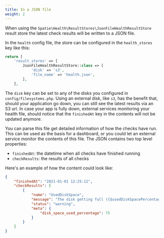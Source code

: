 ```yaml
---
title: In a JSON file
weight: 2
---
```


When using the `Spatie\Health\ResultStores\JsonFileHealthResultStore` result store the latest check results will be written to a JSON file. 

In the `health` config file, the store can be configured in the `health_stores` key like this:

```php
return [
    'result_stores' => [
        JsonFileHealthResultStore::class => [
            'disk' => 's3',
            'file_name' => 'health.json',
        ],
    ],
```

The `disk` key can be set to any of the disks you configured in `config/filesystems.php`. Using an external disk, like `s3`, has the benefit that, should your application go down, you can still see the latest results via an S3 url. In case your app is fully down, external services monitoring your health file, should notice that the `finishedAt` key in the contents will not be updated anymore.

You can parse this file get detailed information of how the checks have run. This can be used as the basis for a dashboard, or you could let an external service monitor the contents of this file. The JSON contains two top level properties:

- `finishedAt`: the datetime when all checks have finished running
- `checkResults`: the results of all checks

Here's an example of how the content could look like:

```json
{
    "finishedAt": "2021-01-01 12:25:12",
    "checkResults": [
        {
            "name": "UsedDiskSpace",
            "message": "The disk getting full ({$usedDiskSpacePercentage}% used)",
            "status": "warning",
            "meta": {
                "disk_space_used_percentage": 75
            }
        }
    ]
}
```
